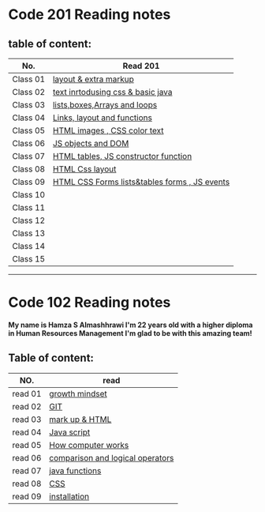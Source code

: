 # Code 201 Reading notes

## table of content:

 No. | Read 201                                         
 --- | ---------- 
Class 01 | [layout & extra markup](Class-01.md)             
Class 02 | [text inrtodusing css & basic java](Class-02.md) 
Class 03 | [lists,boxes,Arrays and loops](Class-03.md)      
Class 04 | [Links, layout and functions](Class-04.md)       
Class 05 | [HTML images , CSS color text](Class-05.md)                                             
Class 06 | [JS objects and DOM](Class-06.md)                                             
Class 07 | [HTML tables, JS constructor function](Class-07.md)                                             
Class 08 | [HTML Css layout](Class-08.md)                                             
Class 09 | [HTML CSS Forms lists&tables forms , JS events](Class-09.md)                                             
Class 10 | []()                                             
Class 11 | []()                                             
Class 12 | []()                                            
Class 13 | []()                                             
Class 14 | []()                                             
Class 15 | []()                                             

----------------- 
# Code 102 Reading notes 

#### My name is Hamza S Almashhrawi I'm 22 years old with a higher diploma in Human Resources Management I'm glad to be with this amazing team! 

## Table of content:

 NO. | read                                          
 --- | -----------
read 01   | [growth mindset](Read1.md)                    
read 02   | [GIT](Read02.md)                              
read 03   | [mark up & HTML](Read03.md)                  
read 04   | [Java script](Read04a.md)                     
read 05   | [How computer works](Read04b.md)              
read 06   | [comparison and logical operators](Read05.md) 
read 07   | [java functions](Read06.md)                   
read 08   | [CSS](Read07.md)                              
read 09   | [installation](Read09.md)                     